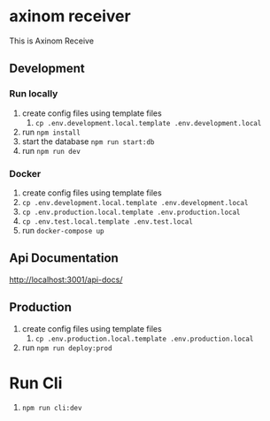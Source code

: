 # axinom receiver

This is Axinom Receive

## Development

### Run locally

1. create config files using template files
   1. `cp .env.development.local.template .env.development.local`
2. run `npm install`
3. start the database `npm run start:db`
4. run `npm run dev`

### Docker
1. create config files using template files
  1. `cp .env.development.local.template .env.development.local`
  2. `cp .env.production.local.template .env.production.local`
  3. `cp .env.test.local.template .env.test.local`
2. run `docker-compose up`

## Api Documentation

[http://localhost:3001/api-docs/](http://localhost:3001/api-docs/)

## Production

1. create config files using template files
   1. `cp .env.production.local.template .env.production.local`
2. run `npm run deploy:prod`

# Run Cli
1. `npm run cli:dev`


